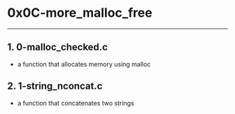# 0x0C-more_malloc_free
---

## 1. 0-malloc_checked.c
- a function that allocates memory using malloc

## 2. 1-string_nconcat.c
- a function that concatenates two strings
